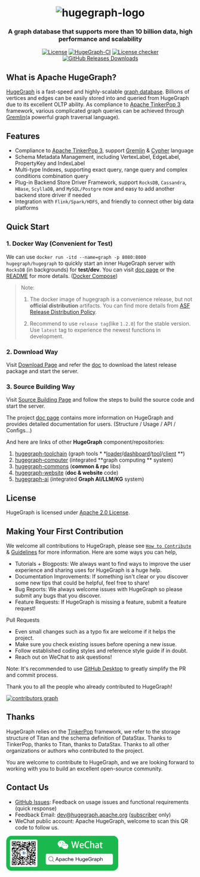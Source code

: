 <h1 align="center">
    <img width="720" alt="hugegraph-logo" src="https://github.com/apache/incubator-hugegraph/assets/38098239/e02ffaed-4562-486b-ba8f-e68d02bb0ea6" style="zoom:100%;" />
</h1>

<h3 align="center">A graph database that supports more than 10 billion data, high performance and
scalability</h3>

<div align="center">

[![License](https://img.shields.io/badge/license-Apache%202-0E78BA.svg)](https://www.apache.org/licenses/LICENSE-2.0.html)
[![HugeGraph-CI](https://github.com/apache/incubator-hugegraph/actions/workflows/ci.yml/badge.svg)](https://github.com/apache/incubator-hugegraph/actions/workflows/ci.yml)
[![License checker](https://github.com/apache/incubator-hugegraph/actions/workflows/licence-checker.yml/badge.svg)](https://github.com/apache/incubator-hugegraph/actions/workflows/licence-checker.yml)
[![GitHub Releases Downloads](https://img.shields.io/github/downloads/apache/hugegraph/total.svg)](https://github.com/apache/hugegraph/releases)

</div>

## What is Apache HugeGraph?

[HugeGraph](https://hugegraph.apache.org/) is a fast-speed and
highly-scalable [graph database](https://en.wikipedia.org/wiki/Graph_database).
Billions of vertices and edges can be easily stored into and queried from HugeGraph due to its
excellent OLTP ability.
As compliance to [Apache TinkerPop 3](https://tinkerpop.apache.org/) framework, various complicated
graph queries can be
achieved through [Gremlin](https://tinkerpop.apache.org/gremlin.html)(a powerful graph traversal
language).

## Features

- Compliance to [Apache TinkerPop 3](https://tinkerpop.apache.org/),
  support [Gremlin](https://tinkerpop.apache.org/gremlin.html) & [Cypher](https://en.wikipedia.org/wiki/Cypher)
  language
- Schema Metadata Management, including VertexLabel, EdgeLabel, PropertyKey and IndexLabel
- Multi-type Indexes, supporting exact query, range query and complex conditions combination query
- Plug-in Backend Store Driver Framework, support `RocksDB`, `Cassandra`, `HBase`, `ScyllaDB`,
  and `MySQL/Postgre` now and easy to add another backend store driver if needed
- Integration with `Flink/Spark/HDFS`, and friendly to connect other big data platforms

## Quick Start

### 1. Docker Way (Convenient for Test)

We can use `docker run -itd --name=graph -p 8080:8080 hugegraph/hugegraph` to quickly start an inner
HugeGraph server with `RocksDB` (in backgrounds) for **test/dev**.
You can visit [doc page](https://hugegraph.apache.org/docs/quickstart/hugegraph-server/#3-deploy) or
the [README](hugegraph-server/hugegraph-dist/docker/READEME.md) for more
details. ([Docker Compose](./hugegraph-server/hugegraph-dist/docker/example))

> Note:
>
> 1. The docker image of hugegraph is a convenience release, but not **official distribution**
     artifacts. You can find more details
     from [ASF Release Distribution Policy](https://infra.apache.org/release-distribution.html#dockerhub).
>
> 2. Recommend to use `release tag`(like `1.2.0`) for the stable version. Use `latest` tag to
     experience the newest functions in development.

### 2. Download Way

Visit [Download Page](https://hugegraph.apache.org/docs/download/download/) and refer
the [doc](https://hugegraph.apache.org/docs/quickstart/hugegraph-server/#32-download-the-binary-tar-tarball)
to download the latest release package and start the server.

### 3. Source Building Way

Visit [Source Building Page](https://hugegraph.apache.org/docs/quickstart/hugegraph-server/#33-source-code-compilation)
and follow the
steps to build the source code and start the server.

The project [doc page](https://hugegraph.apache.org/docs/) contains more information on HugeGraph
and provides detailed documentation for users. (Structure / Usage / API / Configs...)

And here are links of other **HugeGraph** component/repositories:

1. [hugegraph-toolchain](https://github.com/apache/hugegraph-toolchain) (graph tools *
   *[loader](https://github.com/apache/incubator-hugegraph-toolchain/tree/master/hugegraph-loader)/[dashboard](https://github.com/apache/incubator-hugegraph-toolchain/tree/master/hugegraph-hubble)/[tool](https://github.com/apache/incubator-hugegraph-toolchain/tree/master/hugegraph-tools)/[client](https://github.com/apache/incubator-hugegraph-toolchain/tree/master/hugegraph-client)
   **)
2. [hugegraph-computer](https://github.com/apache/hugegraph-computer) (integrated **graph computing
   ** system)
3. [hugegraph-commons](https://github.com/apache/hugegraph-commons) (**common & rpc** libs)
4. [hugegraph-website](https://github.com/apache/hugegraph-doc) (**doc & website** code)
5. [hugegraph-ai](https://github.com/apache/incubator-hugegraph-ai) (integrated **Graph AI/LLM/KG**
   system)

## License

HugeGraph is licensed under [Apache 2.0 License](LICENSE).

## Making Your First Contribution

We welcome all contributions to HugeGraph, please
see [`How to Contribute`](CONTRIBUTING.md) & [Guidelines](https://hugegraph.apache.org/docs/contribution-guidelines/)
for more information. Here are some ways you can help,

- Tutorials + Blogposts: We always want to find ways to improve the user experience and sharing uses
  for HugeGraph is a huge help.
- Documentation Improvements: If something isn't clear or you discover some new tips that could be
  helpful, feel free to share!
- Bug Reports: We always welcome issues with HugeGraph so please submit any bugs that you discover.
- Feature Requests: If HugeGraph is missing a feature, submit a feature request!

Pull Requests

- Even small changes such as a typo fix are welcome if it helps the project.
- Make sure you check existing issues before opening a new issue.
- Follow established coding styles and reference style guide if in doubt.
- Reach out on WeChat to ask questions!

Note: It's recommended to use [GitHub Desktop](https://desktop.github.com/) to greatly simplify the
PR and commit process.

Thank you to all the people who already contributed to HugeGraph!

[![contributors graph](https://contrib.rocks/image?repo=apache/hugegraph)](https://github.com/apache/incubator-hugegraph/graphs/contributors)

## Thanks

HugeGraph relies on the [TinkerPop](http://tinkerpop.apache.org) framework, we refer to the storage
structure of Titan and the schema definition of DataStax.
Thanks to TinkerPop, thanks to Titan, thanks to DataStax. Thanks to all other organizations or
authors who contributed to the project.

You are welcome to contribute to HugeGraph,
and we are looking forward to working with you to build an excellent open-source community.

## Contact Us

- [GitHub Issues](https://github.com/apache/incubator-hugegraph/issues): Feedback on usage issues
  and functional requirements (quick response)
- Feedback
  Email: [dev@hugegraph.apache.org](mailto:dev@hugegraph.apache.org) ([subscriber](https://hugegraph.apache.org/docs/contribution-guidelines/subscribe/)
  only)
- WeChat public account: Apache HugeGraph, welcome to scan this QR code to follow us.

 <img src="https://github.com/apache/incubator-hugegraph-doc/blob/master/assets/images/wechat.png?raw=true" alt="QR png" width="300"/>

